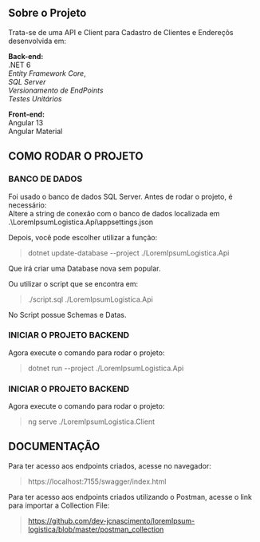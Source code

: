 ## Sobre o Projeto
Trata-se de uma API e Client para Cadastro de Clientes e Endereçõs desenvolvida em:<br>

**Back-end:**<br>
.NET 6<br>
*Entity Framework Core*,<br>
*SQL Server*<br>
*Versionamento de EndPoints*<br>
*Testes Unitários*<br>

**Front-end:**<br>
Angular 13<br>
Angular Material<br>

## COMO RODAR O PROJETO
### BANCO DE DADOS
Foi usado o banco de dados SQL Server. Antes de rodar o projeto, é necessário:<br>
Altere a string de conexão com o banco de dados localizada em .\LoremIpsumLogistica.Api\appsettings.json<br>

Depois, você pode escolher utilizar a função:<br>
>dotnet update-database --project ./LoremIpsumLogistica.Api

Que irá criar uma Database nova sem popular.<br>

Ou utilizar o script que se encontra em:<br>
>./script.sql ./LoremIpsumLogistica.Api

No Script possue Schemas e Datas.<br>

### INICIAR O PROJETO BACKEND
Agora execute o comando para rodar o projeto:
>dotnet run --project ./LoremIpsumLogistica.Api

### INICIAR O PROJETO BACKEND
Agora execute o comando para rodar o projeto:
>ng serve ./LoremIpsumLogistica.Client

## DOCUMENTAÇÃO
Para ter acesso aos endpoints criados, acesse no navegador:
>https://localhost:7155/swagger/index.html

Para ter acesso aos endpoints criados utilizando o Postman, acesse o link para importar a Collection File:
>https://github.com/dev-jcnascimento/loremIpsum-logistica/blob/master/postman_collection
